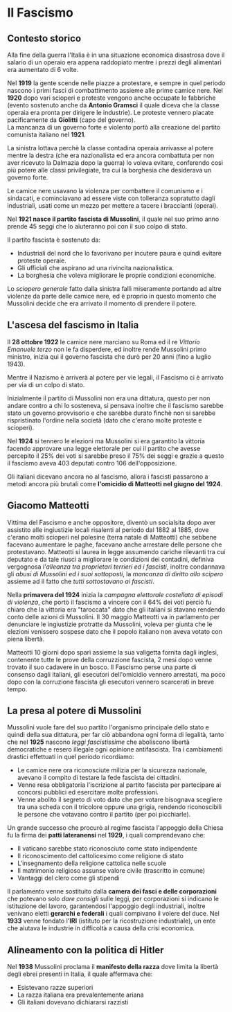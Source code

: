 # Il Fascismo

## Contesto storico

Alla fine della guerra l'Italia è in una situazione economica disastrosa dove il salario di un operaio era appena raddopiato mentre i prezzi degli alimentari era aumentato di 6 volte.

Nel **1919** la gente scende nelle piazze a protestare, e sempre in quel periodo nascono i primi fasci di combattimento assieme alle prime camice nere.
Nel **1920** dopo vari scioperi e proteste vengono anche occupate le fabbriche (evento sostenuto anche da **Antonio Gramsci** il quale diceva che la classe operaia era pronta per dirigere le industrie). Le proteste vennero placate pacificamente da **Giolitti** (capo del governo). \
La mancanza di un governo forte e violento portò alla creazione del partito comunista italiano nel **1921**.

La sinistra lottava perchè la classe contadina operaia arrivasse al potere mentre la destra (che era nazionalista ed era ancora combattuta per non aver ricevuto la Dalmazia dopo la guerra) lo voleva evitare, conferendo così più potere alle classi privilegiate, tra cui la borghesia che desiderava un governo forte.

Le camice nere usavano la violenza per combattere il comunismo e i sindacati, e cominciavano ad essere viste con tolleranza sopratutto dagli industriali, usati come un mezzo per mettere a tacere i braccianti (operai).

Nel **1921 nasce il partito fascista di Mussolini**, il quale nel suo primo anno prende 45 seggi che lo aiuteranno poi con il suo colpo di stato.

Il partito fascista è sostenuto da:

- Industriali del nord che lo favorivano per incutere paura e quindi evitare proteste operaie.
- Gli ufficiali che aspirano ad una rivincita nazionalistica.
- La borghesia che voleva migliorare le proprie condizioni economiche.

Lo _sciopero generale_ fatto dalla sinistra fallì miseramente portando ad altre violenze da parte delle camice nere, ed è proprio in questo momento che Mussolini decide che era arrivato il momento di prendere il potere.

## L'ascesa del fascismo in Italia

Il **28 ottobre 1922** le camice nere marciano su Roma ed il re _Vittorio Emanuele terzo_ non le fa disperdere, ed inoltre rende Mussolini primo ministro, inizia qui il governo fascista che durò per 20 anni (fino a luglio 1943).

Mentre il Nazismo è arriverà al potere per vie legali, il Fascismo ci è arrivato per via di un colpo di stato.

Inizialmente il partito di Mussolini non era una dittatura, questo per non andare contro a chi lo sosteneva, si pensava inoltre che il fascismo sarebbe stato un governo provvisorio e che sarebbe durato finchè non si sarebbe rispristinato l'ordine nella società (dato che c'erano molte proteste e scioperi).

Nel **1924** si tennero le elezioni ma Mussolini si era garantito la vittoria facendo approvare una legge elettorale per cui il partito che avesse percepito il 25% dei voti si sarebbe preso il 75% dei seggi e grazie a questo il fascismo aveva 403 deputati contro 106 dell'opposizione.

Gli italiani dicevano ancora no al fascismo, allora i fascisti passarono a metodi ancora più brutali come **l'omicidio di Matteotti nel giugno del 1924**.

## Giacomo Matteotti

Vittima del Fascismo e anche oppositore, diventò un socialsita dopo aver assistito alle ingiustizie locali risalenti al periodo dal 1882 al 1885, dove c'erano molti scioperi nel polesine (terra natale di Matteotti) che sebbene facevano aumentare le paghe, facevano anche arrestare delle persone che protestavano.
Matteotti si laurea in legge assumendo cariche rilevanti tra cui deputato e da tale riuscì a migliorare le condizioni dei contadini, definiva vergognosa _l'alleanza tra proprietari terrieri ed i fascisti_, inoltre condannava gli _abusi di Mussolini ed i suoi sottoposti_, la _mancanza di diritto allo scipero_ assieme ad il fatto che _tutti sottostavano ai fascisti_.

Nella **primavera del 1924** inizia la _campagna elettorale costellata di episodi di violenza_, che portò il fascismo a vincere con il 64% dei voti perciò fu chiaro che la vittoria era "taroccata" dato che gli italiani si stavano rendendo conto delle azioni di Mussolini.
Il 30 maggio Matteotti va in parlamento per denunciare le ingiustizie protratte da Mussolini, voleva per giunta che le elezioni venissero sospese dato che il popolo italiano non aveva votato con piena libertà.

Matteotti 10 giorni dopo sparì assieme la sua valigetta fornita dagli inglesi, contenente tutte le prove della corruzzione fascista, 2 mesi dopo venne trovato il suo cadavere in un bosco.
Il Fascismo perse una parte di consenso dagli italiani, gli esecutori dell'omicidio vennero arrestati, ma poco dopo con la corruzione fascista gli esecutori vennero scarcerati in breve tempo.

## La presa al potere di Mussolini

Mussolini vuole fare del suo partito l'organismo principale dello stato e quindi della sua dittatura, per far ciò abbandona ogni forma di legalità, tanto che nel **1925** nascono _leggi fascistissime_ che aboliscono libertà democratiche e resero illegale ogni opinione antifascista.
Tra i cambiamenti drastici effettuati in quel periodo ricordiamo:

- Le camice nere ora riconosciute milizia per la sicurezza nazionale, avevano il compito di testare la fede fascista dei cittadini.
- Venne resa obbligatoria l'iscrizione al partito fascista per partecipare ai concorsi pubblici ed esercitare molte professioni.
- Venne abolito il segreto di voto dato che per votare bisognava scegliere tra una scheda con il tricolore oppure una grigia, rendendo riconoscibili le persone che votavano contro il partito (per poi picchiarle).

Un grande successo che procurò al regime fascista l'appoggio della Chiesa fu la firma dei **patti lateranensi** nel **1929**, i quali comprendevano che:

- Il vaticano sarebbe stato riconosciuto come stato indipendente
- Il riconoscimento del cattolicesimo come religione di stato
- L'insegnamento della religione cattolica nelle scuole
- Il matrimonio religioso assunse valore civile (trascritto in comune)
- Vantaggi del clero come gli stipendi

Il parlamento venne sostituito dalla **camera dei fasci e delle corporazioni** che potevano solo _dare consigli_ sulle leggi, per corporazioni si indicano le istituzione del lavoro, garantendosi l'appoggio degli industriali, inoltre venivano eletti **gerarchi e federali** i quali compivano il volere del duce.
Nel **1933** venne fondato l'**IRI** (istituto per la ricostruzione industriale), un ente che aiutava le industrie in difficoltà a causa della crisi economica.

## Alineamento con la politica di Hitler

Nel **1938** Mussolini proclama il **manifesto della razza** dove limita la libertà degli ebrei presenti in Italia, il quale affermava che:

- Esistevano razze superiori
- La razza italiana era prevalentemente ariana
- Gli italiani dovevano dichiararsi razzisti
